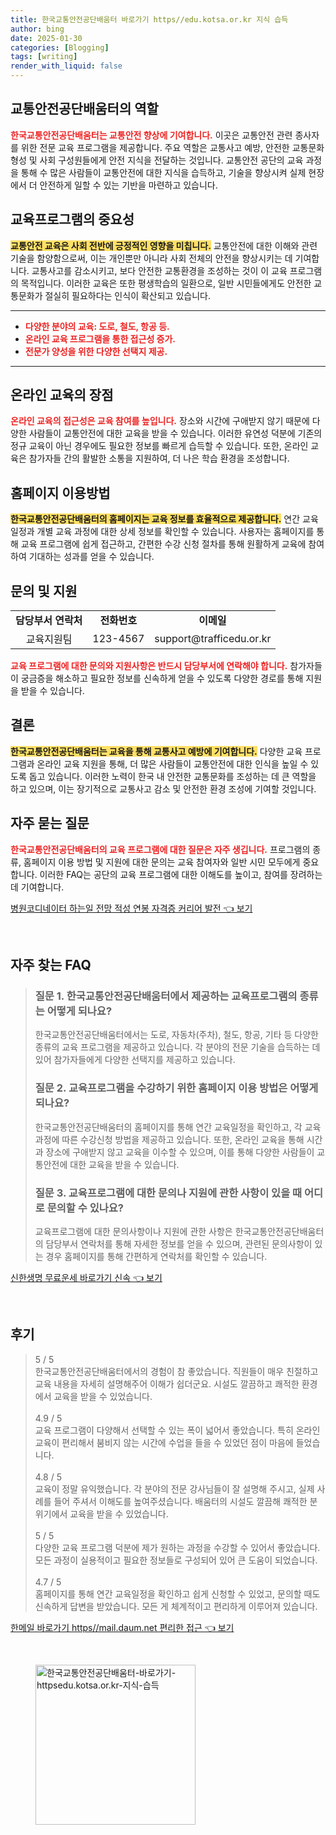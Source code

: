 ```yaml
---
title: 한국교통안전공단배움터 바로가기 https//edu.kotsa.or.kr 지식 습득
author: bing
date: 2025-01-30
categories: [Blogging]
tags: [writing]
render_with_liquid: false
---
```



<h2 id='교통안전공단배움터의 역할'>교통안전공단배움터의 역할</h2>

<p><b><span style="color: #ee2323;">한국교통안전공단배움터는 교통안전 향상에 기여합니다.</span></b> 이곳은 교통안전 관련 종사자를 위한 전문 교육 프로그램을 제공합니다. 주요 역할은 교통사고 예방, 안전한 교통문화 형성 및 사회 구성원들에게 안전 지식을 전달하는 것입니다. 교통안전 공단의 교육 과정을 통해 수 많은 사람들이 교통안전에 대한 지식을 습득하고, 기술을 향상시켜 실제 현장에서 더 안전하게 일할 수 있는 기반을 마련하고 있습니다.</p>

<h2 id='교육프로그램의 중요성'>교육프로그램의 중요성</h2>

<p><b><span style="background-color: #ffe066;">교통안전 교육은 사회 전반에 긍정적인 영향을 미칩니다.</span></b> 교통안전에 대한 이해와 관련 기술을 함양함으로써, 이는 개인뿐만 아니라 사회 전체의 안전을 향상시키는 데 기여합니다. 교통사고를 감소시키고, 보다 안전한 교통환경을 조성하는 것이 이 교육 프로그램의 목적입니다. 이러한 교육은 또한 평생학습의 일환으로, 일반 시민들에게도 안전한 교통문화가 절실히 필요하다는 인식이 확산되고 있습니다.</p>

<hr />

<ul>
    <li><b><span style="color: #ee2323;">다양한 분야의 교육: 도로, 철도, 항공 등.</span></b></li>
    <li><b><span style="color: #ee2323;">온라인 교육 프로그램을 통한 접근성 증가.</span></b></li>
    <li><b><span style="color: #ee2323;">전문가 양성을 위한 다양한 선택지 제공.</span></b></li>
</ul>

<hr />

<h2 id='온라인 교육의 장점'>온라인 교육의 장점</h2>

<p><b><span style="color: #ee2323;">온라인 교육의 접근성은 교육 참여를 높입니다.</span></b> 장소와 시간에 구애받지 않기 때문에 다양한 사람들이 교통안전에 대한 교육을 받을 수 있습니다. 이러한 유연성 덕분에 기존의 정규 교육이 아닌 경우에도 필요한 정보를 빠르게 습득할 수 있습니다. 또한, 온라인 교육은 참가자들 간의 활발한 소통을 지원하여, 더 나은 학습 환경을 조성합니다.</p>

<h2 id='홈페이지 이용방법'>홈페이지 이용방법</h2>

<p><b><span style="background-color: #ffe066;">한국교통안전공단배움터의 홈페이지는 교육 정보를 효율적으로 제공합니다.</span></b> 연간 교육일정과 개별 교육 과정에 대한 상세 정보를 확인할 수 있습니다. 사용자는 홈페이지를 통해 교육 프로그램에 쉽게 접근하고, 간편한 수강 신청 절차를 통해 원활하게 교육에 참여하여 기대하는 성과를 얻을 수 있습니다.</p>

<h2 id='문의 및 지원'>문의 및 지원</h2>

<table>
    <tr>
        <td style="text-align: center; height: 17px;"><b>담당부서 연락처</b></td>
        <td style="text-align: center; height: 17px;"><b>전화번호</b></td>
        <td style="text-align: center; height: 17px;"><b>이메일</b></td>
    </tr>
    <tr>
        <td style="text-align: center; height: 17px;">교육지원팀</td>
        <td style="text-align: center; height: 17px;">123-4567</td>
        <td style="text-align: center; height: 17px;">support@trafficedu.or.kr</td>
    </tr>
</table>

<p><b><span style="color: #ee2323;">교육 프로그램에 대한 문의와 지원사항은 반드시 담당부서에 연락해야 합니다.</span></b> 참가자들이 궁금증을 해소하고 필요한 정보를 신속하게 얻을 수 있도록 다양한 경로를 통해 지원을 받을 수 있습니다.</p>

<h2 id='결론'>결론</h2>

<p><b><span style="background-color: #ffe066;">한국교통안전공단배움터는 교육을 통해 교통사고 예방에 기여합니다.</span></b> 다양한 교육 프로그램과 온라인 교육 지원을 통해, 더 많은 사람들이 교통안전에 대한 인식을 높일 수 있도록 돕고 있습니다. 이러한 노력이 한국 내 안전한 교통문화를 조성하는 데 큰 역할을 하고 있으며, 이는 장기적으로 교통사고 감소 및 안전한 환경 조성에 기여할 것입니다.</p>

<h2 id='자주 묻는 질문'>자주 묻는 질문</h2>

<p><b><span style="color: #ee2323;">한국교통안전공단배움터의 교육 프로그램에 대한 질문은 자주 생깁니다.</span></b> 프로그램의 종류, 홈페이지 이용 방법 및 지원에 대한 문의는 교육 참여자와 일반 시민 모두에게 중요합니다. 이러한 FAQ는 공단의 교육 프로그램에 대한 이해도를 높이고, 참여를 장려하는 데 기여합니다.</p>


<p><a class="click-button" title="병원코디네이터 하는일 전망 적성 연봉 자격증 커리어 발전" href="https://aptwhite.github.io/posts/%EB%B3%91%EC%9B%90%EC%BD%94%EB%94%94%EB%84%A4%EC%9D%B4%ED%84%B0-%ED%95%98%EB%8A%94%EC%9D%BC-%EC%A0%84%EB%A7%9D-%EC%A0%81%EC%84%B1-%EC%97%B0%EB%B4%89-%EC%9E%90%EA%B2%A9%EC%A6%9D-%EC%BB%A4%EB%A6%AC%EC%96%B4-%EB%B0%9C%EC%A0%84/" rel="dofollow">병원코디네이터 하는일 전망 적성 연봉 자격증 커리어 발전 👈 보기</a></p><br>
<h2 id='자주_찾는_FAQ'>자주 찾는 FAQ</h2>
<div itemscope="" itemtype="https://schema.org/FAQPage"> 
<blockquote> 
<div itemscope="" itemprop="mainEntity" itemtype="https://schema.org/Question"> 
<h3 itemprop="name">질문 1. 한국교통안전공단배움터에서 제공하는 교육프로그램의 종류는 어떻게 되나요?</h3> 
<div itemscope="" itemprop="acceptedAnswer" itemtype="https://schema.org/Answer"> 
<span itemprop="text"> 
<p>한국교통안전공단배움터에서는 도로, 자동차(주차), 철도, 항공, 기타 등 다양한 종류의 교육 프로그램을 제공하고 있습니다. 각 분야의 전문 기술을 습득하는 데 있어 참가자들에게 다양한 선택지를 제공하고 있습니다.</p> 
</span> 
</div> 
</div> 

<div itemscope="" itemprop="mainEntity" itemtype="https://schema.org/Question"> 
<h3 itemprop="name">질문 2. 교육프로그램을 수강하기 위한 홈페이지 이용 방법은 어떻게 되나요?</h3> 
<div itemscope="" itemprop="acceptedAnswer" itemtype="https://schema.org/Answer"> 
<span itemprop="text"> 
<p>한국교통안전공단배움터의 홈페이지를 통해 연간 교육일정을 확인하고, 각 교육과정에 따른 수강신청 방법을 제공하고 있습니다. 또한, 온라인 교육을 통해 시간과 장소에 구애받지 않고 교육을 이수할 수 있으며, 이를 통해 다양한 사람들이 교통안전에 대한 교육을 받을 수 있습니다.</p> 
</span> 
</div> 
</div> 

<div itemscope="" itemprop="mainEntity" itemtype="https://schema.org/Question"> 
<h3 itemprop="name">질문 3. 교육프로그램에 대한 문의나 지원에 관한 사항이 있을 때 어디로 문의할 수 있나요?</h3> 
<div itemscope="" itemprop="acceptedAnswer" itemtype="https://schema.org/Answer"> 
<span itemprop="text"> 
<p>교육프로그램에 대한 문의사항이나 지원에 관한 사항은 한국교통안전공단배움터의 담당부서 연락처를 통해 자세한 정보를 얻을 수 있으며, 관련된 문의사항이 있는 경우 홈페이지를 통해 간편하게 연락처를 확인할 수 있습니다.</p> 
</span> 
</div> 
</div> 
</blockquote> 
</div>
<p><a class="click-button" title="신한생명 무료운세 바로가기 신속" href="https://aptwhite.github.io/posts/%EC%8B%A0%ED%95%9C%EC%83%9D%EB%AA%85-%EB%AC%B4%EB%A3%8C%EC%9A%B4%EC%84%B8-%EB%B0%94%EB%A1%9C%EA%B0%80%EA%B8%B0-%EC%8B%A0%EC%86%8D/" rel="dofollow">신한생명 무료운세 바로가기 신속 👈 보기</a></p><br>
<h2 id='후기'>후기</h2>
<div itemscope itemtype="https://schema.org/Product">
  <blockquote>
  <div itemprop="review" itemscope itemtype="https://schema.org/Review">
      <div itemprop="reviewRating" itemscope itemtype="https://schema.org/Rating"> <span itemprop="ratingValue">5</span> / <span itemprop="bestRating">5</span> </div>
      <span itemprop="reviewBody">한국교통안전공단배움터에서의 경험이 참 좋았습니다. 직원들이 매우 친절하고 교육 내용을 자세히 설명해주어 이해가 쉽더군요. 시설도 깔끔하고 쾌적한 환경에서 교육을 받을 수 있었습니다.</span>
  </div>
  <br>
  <div itemprop="review" itemscope itemtype="https://schema.org/Review">
      <div itemprop="reviewRating" itemscope itemtype="https://schema.org/Rating"> <span itemprop="ratingValue">4.9</span> / <span itemprop="bestRating">5</span> </div>
      <span itemprop="reviewBody">교육 프로그램이 다양해서 선택할 수 있는 폭이 넓어서 좋았습니다. 특히 온라인 교육이 편리해서 붐비지 않는 시간에 수업을 들을 수 있었던 점이 마음에 들었습니다.</span>
  </div>
  <br>
  <div itemprop="review" itemscope itemtype="https://schema.org/Review">
      <div itemprop="reviewRating" itemscope itemtype="https://schema.org/Rating"> <span itemprop="ratingValue">4.8</span> / <span itemprop="bestRating">5</span> </div>
      <span itemprop="reviewBody">교육이 정말 유익했습니다. 각 분야의 전문 강사님들이 잘 설명해 주시고, 실제 사례를 들어 주셔서 이해도를 높여주셨습니다. 배움터의 시설도 깔끔해 쾌적한 분위기에서 교육을 받을 수 있었습니다.</span>
  </div>
  <br>
  <div itemprop="review" itemscope itemtype="https://schema.org/Review">
      <div itemprop="reviewRating" itemscope itemtype="https://schema.org/Rating"> <span itemprop="ratingValue">5</span> / <span itemprop="bestRating">5</span> </div>
      <span itemprop="reviewBody">다양한 교육 프로그램 덕분에 제가 원하는 과정을 수강할 수 있어서 좋았습니다. 모든 과정이 실용적이고 필요한 정보들로 구성되어 있어 큰 도움이 되었습니다.</span>
  </div>
  <br>
  <div itemprop="review" itemscope itemtype="https://schema.org/Review">
      <div itemprop="reviewRating" itemscope itemtype="https://schema.org/Rating"> <span itemprop="ratingValue">4.7</span> / <span itemprop="bestRating">5</span> </div>
      <span itemprop="reviewBody">홈페이지를 통해 연간 교육일정을 확인하고 쉽게 신청할 수 있었고, 문의할 때도 신속하게 답변을 받았습니다. 모든 게 체계적이고 편리하게 이루어져 있습니다.</span>
  </div>
  </blockquote>
</div>
<p><a class="click-button" title="한메일 바로가기 https//mail.daum.net 편리한 접근" href="https://aptwhite.github.io/posts/%ED%95%9C%EB%A9%94%EC%9D%BC-%EB%B0%94%EB%A1%9C%EA%B0%80%EA%B8%B0-httpsmail.daum.net-%ED%8E%B8%EB%A6%AC%ED%95%9C-%EC%A0%91%EA%B7%BC/" rel="dofollow">한메일 바로가기 https//mail.daum.net 편리한 접근 👈 보기</a></p><br>
<figure class="image"><img src="https://aptwhite.github.io/assets/img/thumbnail/한국교통안전공단배움터-바로가기-httpsedu.kotsa.or.kr-지식-습득.webp" alt="한국교통안전공단배움터-바로가기-httpsedu.kotsa.or.kr-지식-습득" width="256" height="256"></figure>